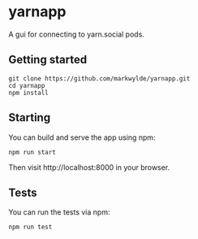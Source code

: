 # yarnapp
A gui for connecting to yarn.social pods.

## Getting started
```
git clone https://github.com/markwylde/yarnapp.git
cd yarnapp
npm install
```

## Starting
You can build and serve the app using npm:

```
npm run start
```

Then visit http://localhost:8000 in your browser.

## Tests
You can run the tests via npm:

```
npm run test
```
